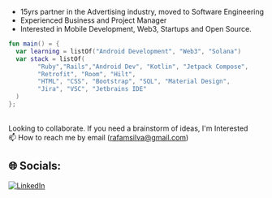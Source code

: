 
* 15yrs partner in the Advertising industry, moved to Software Engineering
* Experienced Business and Project Manager
* Interested in Mobile Development, Web3, Startups and Open Source.

```kotlin
fun main() = {
  var learning = listOf("Android Development", "Web3", "Solana")
  var stack = listOf(
        "Ruby","Rails","Android Dev", "Kotlin", "Jetpack Compose",
        "Retrofit", "Room", "Hilt",
        "HTML", "CSS", "Bootstrap", "SQL", "Material Design",
        "Jira", "VSC", "Jetbrains IDE"
  )
};
```

<br> Looking to collaborate. If you need a brainstorm of ideas, I'm Interested
<br> 📫 How to reach me by email (rafamsilva@gmail.com)

## 🌐 Socials:
[![LinkedIn](https://img.shields.io/badge/LinkedIn-%230077B5.svg?logo=linkedin&logoColor=white)](https://linkedin.com/in/rafamsilva) 
<!-- Proudly created with GPRM ( https://gprm.itsvg.in ) -->
